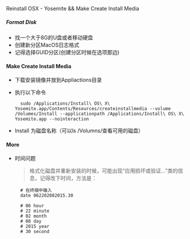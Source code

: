 Reinstall OSX - Yosemite && Make Create Install Media

##### Format Disk

- 找一个大于8G的U盘或者移动硬盘
- 创建新分区MacOS日志格式
- 记得选择GUID分区(创建分区时候在选项那边)

#### Make Create Install Media

- 下载安装镜像并放到Appliactions目录
- 执行以下命令

		sudo /Applications/Install\ OS\ X\ Yosemite.app/Contents/Resources/createinstallmedia --volume /Volumes/Install --applicationpath /Applications/Install\ OS\ X\ Yosemite.app --nointeraction
		
- Install 为磁盘名称（可以ls /Volumns/查看可用的磁盘）

#### More

- 时间问题
	
	> 格式化磁盘并重新安装的时候，可能出现“应用损坏或验证...”类的信息，记得改下时间，方法是：
	
		# 在终端中输入
		date 062202082015.30
		
		# 06 hour
		# 22 minute
		# 02 month
		# 08 day
		# 2015 year
		# 30 second